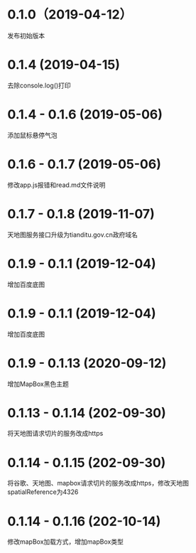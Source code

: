 # 0.1.0（2019-04-12）

发布初始版本

# 0.1.4 (2019-04-15)

去除console.log()打印

# 0.1.4 - 0.1.6 (2019-05-06)

添加鼠标悬停气泡

# 0.1.6 - 0.1.7 (2019-05-06)

修改app.js报错和read.md文件说明

# 0.1.7 - 0.1.8 (2019-11-07)

天地图服务接口升级为tianditu.gov.cn政府域名

# 0.1.9 - 0.1.1 (2019-12-04)

增加百度底图

# 0.1.9 - 0.1.1 (2019-12-04)

增加百度底图

# 0.1.9 - 0.1.13 (2020-09-12)

增加MapBox黑色主题

# 0.1.13 - 0.1.14 (202-09-30)

将天地图请求切片的服务改成https

# 0.1.14 - 0.1.15 (202-09-30)

将谷歌、天地图、mapbox请求切片的服务改成https，修改天地图spatialReference为4326

# 0.1.14 - 0.1.16 (202-10-14)

修改mapBox加载方式，增加mapBox类型